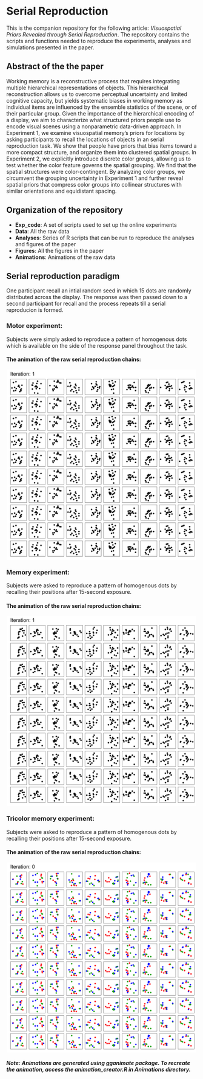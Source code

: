 # Serial Reproduction
This is the companion repository for the following article: *Visuospatial Priors Revealed through Serial Reproduction*. The repository contains the scripts and functions needed to reproduce the experiments, analyses and simulations presented in the paper.

## Abstract of the the paper
Working memory is a reconstructive process that requires integrating multiple hierarchical representations of objects. This hierarchical reconstruction allows us to overcome perceptual uncertainty and limited cognitive capacity, but yields systematic biases in working memory as individual items are influenced by the ensemble statistics of the scene, or of their particular group. Given the importance of the hierarchical encoding of a display, we aim to characterize what structured priors people use to encode visual scenes using a nonparametric data-driven approach. In Experiment 1, we examine visuospatial memory’s priors for locations by asking participants to recall the locations of objects in an serial reproduction task. We show that people have priors that bias items toward a more compact structure, and organize them into clustered spatial groups. In Experiment 2, we explicitly introduce discrete color groups, allowing us to test whether the color feature governs the spatial grouping. We find that the spatial structures were color-contingent. By analyzing color groups, we circumvent the grouping uncertainty in Experiment 1 and further reveal spatial priors that compress color groups into collinear structures with similar orientations and equidistant spacing. 

## Organization of the repository
* **Exp_code**: A set of scripts used to set up the online experiments
* **Data**: All the raw data
* **Analyses**: Series of R scripts that can be run to reproduce the analyses and figures of the paper
* **Figures**: All the figures in the paper
* **Animations**: Animations of the raw data

## Serial reproduction paradigm
One participant recall an intial random seed in which 15 dots are randomly distributed across the display. The response was then passed down to a second participant for recall and the process repeats till a serial reproducion is formed.

### Motor experiment: 
Subjects were simply asked to reproduce a pattern of homogenous dots which is available on the side of the response panel throughout the task.

#### The animation of the raw serial reproduction chains:

<p align="center">
  <img src="Animations/homogenous_motor.gif" width="500" align="middle">
</p>

### Memory experiment: 
Subjects were asked to reproduce a pattern of homogenous dots by recalling their positions after 15-second exposure.

#### The animation of the raw serial reproduction chains:

<p align="center">
  <img src="Animations/homogenous_memory.gif" width="500" align="middle">
</p>

### Tricolor memory experiment: 
Subjects were asked to reproduce a pattern of homogenous dots by recalling their positions after 15-second exposure.

#### The animation of the raw serial reproduction chains:

<p align="center">
  <img src="Animations/color_memory.gif" width="500" align="middle">
</p>

##### Note: Animations are generated using gganimate package. To recreate the animation, access the animation_creator.R in Animations directory.
